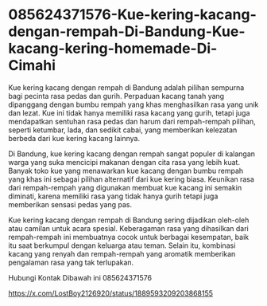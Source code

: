 # 085624371576-Kue-kering-kacang-dengan-rempah-Di-Bandung-Kue-kacang-kering-homemade-Di-Cimahi

Kue kering kacang dengan rempah di Bandung adalah pilihan sempurna bagi pecinta rasa pedas dan gurih. Perpaduan kacang tanah yang dipanggang dengan bumbu rempah yang khas menghasilkan rasa yang unik dan lezat. Kue ini tidak hanya memiliki rasa kacang yang gurih, tetapi juga mendapatkan sentuhan rasa pedas dan harum dari rempah-rempah pilihan, seperti ketumbar, lada, dan sedikit cabai, yang memberikan kelezatan berbeda dari kue kering kacang lainnya.

Di Bandung, kue kering kacang dengan rempah sangat populer di kalangan warga yang suka mencicipi makanan dengan cita rasa yang lebih kuat. Banyak toko kue yang menawarkan kue kacang dengan bumbu rempah yang khas ini sebagai pilihan alternatif dari kue kering biasa. Keunikan rasa dari rempah-rempah yang digunakan membuat kue kacang ini semakin diminati, karena memiliki rasa yang tidak hanya gurih tetapi juga memberikan sensasi pedas yang pas.

Kue kering kacang dengan rempah di Bandung sering dijadikan oleh-oleh atau camilan untuk acara spesial. Keberagaman rasa yang dihasilkan dari rempah-rempah ini membuatnya cocok untuk berbagai kesempatan, baik itu saat berkumpul dengan keluarga atau teman. Selain itu, kombinasi kacang yang renyah dan rempah-rempah yang aromatik memberikan pengalaman rasa yang tak terlupakan.

Hubungi Kontak Dibawah ini
085624371576

https://x.com/LostBoy2126920/status/1889593209203868155
